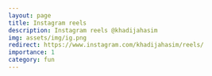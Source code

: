 ```yaml
---
layout: page
title: Instagram reels
description: Instagram reels @khadijahasim
img: assets/img/ig.png
redirect: https://www.instagram.com/khadijahasim/reels/
importance: 1
category: fun
---
```



